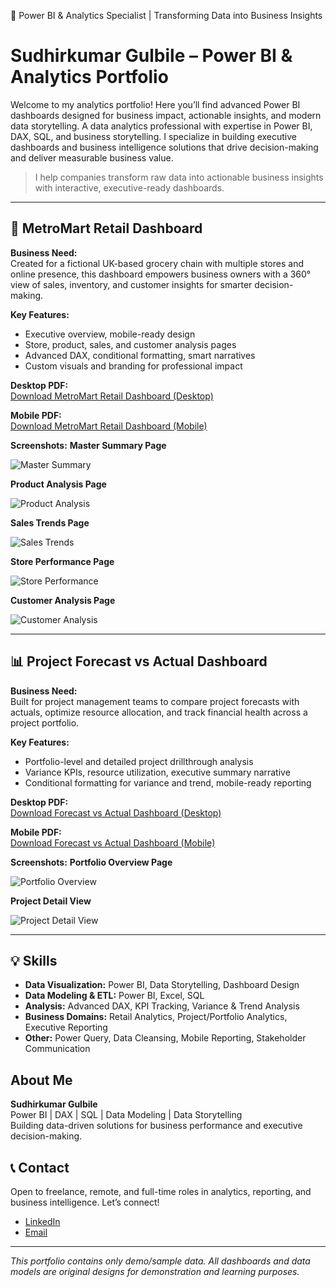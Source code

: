 🚀 Power BI & Analytics Specialist | Transforming Data into Business Insights
# Sudhirkumar Gulbile – Power BI & Analytics Portfolio

Welcome to my analytics portfolio! Here you’ll find advanced Power BI dashboards designed for business impact, actionable insights, and modern data storytelling. A data analytics professional with expertise in Power BI, DAX, SQL, and business storytelling. I specialize in building executive dashboards and business intelligence solutions that drive decision-making and deliver measurable business value.
> I help companies transform raw data into actionable business insights with interactive, executive-ready dashboards.

---

## 🏬 **MetroMart Retail Dashboard**

**Business Need:**  
Created for a fictional UK-based grocery chain with multiple stores and online presence, this dashboard empowers business owners with a 360° view of sales, inventory, and customer insights for smarter decision-making.

**Key Features:**  
- Executive overview, mobile-ready design
- Store, product, sales, and customer analysis pages
- Advanced DAX, conditional formatting, smart narratives
- Custom visuals and branding for professional impact

**Desktop PDF:**  
[Download MetroMart Retail Dashboard (Desktop)](https://github.com/sudhir09-portfolio/sudhirkumar-portfolio/blob/main/MetroMart%20Retail%20Dashboard_Desktop.pdf)

**Mobile PDF:**  
[Download MetroMart Retail Dashboard (Mobile)](https://github.com/sudhir09-portfolio/sudhirkumar-portfolio/blob/main/MetroMart%20Retail%20Dashboard_mobile.pdf)

**Screenshots:** 
**Master Summary Page**

![Master Summary](https://github.com/sudhir09-portfolio/sudhirkumar-portfolio/blob/main/MetroMart%20Master%20Summary.png)  

**Product Analysis Page** 

![Product Analysis](https://github.com/sudhir09-portfolio/sudhirkumar-portfolio/blob/main/MetroMart%20Product%20Analysis.png)  

**Sales Trends Page** 

![Sales Trends](https://github.com/sudhir09-portfolio/sudhirkumar-portfolio/blob/main/MetroMart%20Sales%20Trends.png)  

**Store Performance Page** 

![Store Performance](https://github.com/sudhir09-portfolio/sudhirkumar-portfolio/blob/main/MetroMart%20Store%20Performance.png)  

**Customer Analysis Page**  

![Customer Analysis](https://github.com/sudhir09-portfolio/sudhirkumar-portfolio/blob/main/MetroMart%20Customer%20Analysis.png)

---

## 📊 **Project Forecast vs Actual Dashboard**

**Business Need:**  
Built for project management teams to compare project forecasts with actuals, optimize resource allocation, and track financial health across a project portfolio.

**Key Features:**  
- Portfolio-level and detailed project drillthrough analysis
- Variance KPIs, resource utilization, executive summary narrative
- Conditional formatting for variance and trend, mobile-ready reporting

**Desktop PDF:**  
[Download Forecast vs Actual Dashboard (Desktop)](https://github.com/sudhir09-portfolio/sudhirkumar-portfolio/blob/main/Project%20Forecast%20vs%20Actual%20Dashboard_Desktop.pdf)

**Mobile PDF:**  
[Download Forecast vs Actual Dashboard (Mobile)](https://github.com/sudhir09-portfolio/sudhirkumar-portfolio/blob/main/Project%20Forecast%20vs%20Actual%20Dashboard_Mob.pdf)

**Screenshots:** 
**Portfolio Overview Page**

![Portfolio Overview](https://github.com/sudhir09-portfolio/sudhirkumar-portfolio/blob/main/Forecast%20Vs%20Actuals.png)  

**Project Detail View** 

![Project Detail View](https://github.com/sudhir09-portfolio/sudhirkumar-portfolio/blob/main/Project%20Specific.png)

---
## 💡 Skills

- **Data Visualization:** Power BI, Data Storytelling, Dashboard Design
- **Data Modeling & ETL:** Power BI, Excel, SQL
- **Analysis:** Advanced DAX, KPI Tracking, Variance & Trend Analysis
- **Business Domains:** Retail Analytics, Project/Portfolio Analytics, Executive Reporting
- **Other:** Power Query, Data Cleansing, Mobile Reporting, Stakeholder Communication

## About Me

**Sudhirkumar Gulbile**  
Power BI | DAX | SQL | Data Modeling | Data Storytelling  
Building data-driven solutions for business performance and executive decision-making.

## 📞 Contact

Open to freelance, remote, and full-time roles in analytics, reporting, and business intelligence. Let’s connect!

- [LinkedIn](https://linkedin.com/in/sudhirkumar-gulbile-27a098189)
- [Email](mailto:sudhir.gulbile@gmail.com)

---

*This portfolio contains only demo/sample data. All dashboards and data models are original designs for demonstration and learning purposes.*
